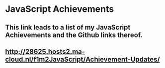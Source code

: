 # JavaScript Achievements

## This link leads to a list of my JavaScript Achievements and the Github links thereof.
## http://28625.hosts2.ma-cloud.nl/f1m2JavaScript/Achievement-Updates/
